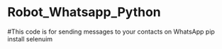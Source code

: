 # Robot_Whatsapp_Python
#This code is for sending messages to your contacts on WhatsApp
pip install selenuim
